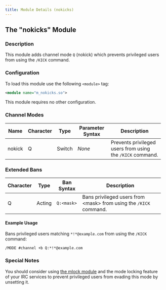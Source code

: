 ```yaml
---
title: Module Details (nokicks)
---
```


## The "nokicks" Module

### Description

This module adds channel mode `Q` (nokick) which prevents privileged users from using the `/KICK` command.

### Configuration

To load this module use the following `<module>` tag:

```xml
<module name="m_nokicks.so">
```

This module requires no other configuration.

### Channel Modes

Name   | Character | Type   | Parameter Syntax | Description
------ | --------- | ------ | ---------------- | -----------
nokick | Q         | Switch | *None*           | Prevents privileged users from using the `/KICK` command.

### Extended Bans

Character | Type   | Ban Syntax | Description
--------- | ------ | ---------- | -----------
Q         | Acting | `Q:<mask>` | Bans privileged users from &lt;mask&gt; from using the `/KICK` command.

#### Example Usage

Bans privileged users matching `*!*@example.com` from using the `/KICK` command:

```plaintext
/MODE #channel +b Q:*!*@example.com
```

### Special Notes

You should consider using [the mlock module](/2/modules/mlock) and the mode locking feature of your IRC services to prevent privileged users from evading this mode by unsetting it.
